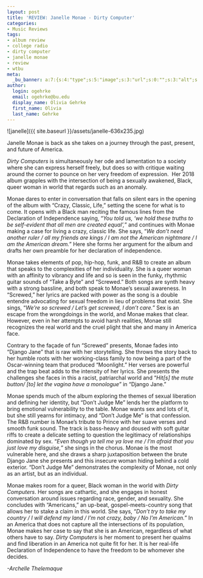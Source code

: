 ```yaml
---
layout: post
title: 'REVIEW: Janelle Monae - Dirty Computer'
categories:
- Music Reviews
tags:
- album review
- college radio
- dirty computer
- janelle monae
- review
- wtbu
meta:
  _bu_banner: a:7:{s:4:"type";s:5:"image";s:3:"url";s:0:"";s:3:"alt";s:0:"";s:7:"post_id";s:0:"";s:4:"html";s:0:"";s:8:"position";s:12:"contentWidth";s:7:"caption";s:0:"";}
author:
  login: ogehrke
  email: ogehrke@bu.edu
  display_name: Olivia Gehrke
  first_name: Olivia
  last_name: Gehrke
---
```

![janelle]({{ site.baseurl }}/assets/janelle-636x235.jpg)

Janelle Monae is back as she takes on a journey through the past, present, and future of America.

_Dirty Computers_ is simultaneously her ode and lamentation to a society where she can express herself freely, but does so with critique waiting around the corner to pounce on her very freedom of expression.  Her 2018 album grapples with the intersection of being a sexually awakened, Black, queer woman in world that regards such as an anomaly.

Monae dares to enter in conversation that falls on silent ears in the opening of the album with “Crazy, Classic, Life,” setting the scene for what is to come. It opens with a Black man reciting the famous lines from the Declaration of Independence saying, “_You told us, ‘we hold these truths to be self-evident that all men are created equal’,_” and continues with Monae making a case for living a crazy, classic life. She says, “_We don’t need another ruler / all my friends are kings / I am not the American nightmare / I am the American dream._” Here she forms her argument for the album and drafts her own preamble for her declaration of independence.

Monae takes elements of pop, hip-hop, funk, and R&B to create an album that speaks to the complexities of her individuality. She is a queer woman with an affinity to vibrancy and life and so is seen in the funky, rhythmic guitar sounds of “Take a Byte” and “Screwed.” Both songs are synth heavy with a strong bassline, and both speak to Monae’s sexual awareness. In “Screwed,” her lyrics are packed with power as the song is a double entendre advocating for sexual freedom in lieu of problems that exist. She sings, “_We’re so screwed / Let’s get screwed, I don’t care._” Sex is an escape from the wrongdoings in the world, and Monae makes that clear. However, even in her attempts to avoid harsh realities, Monae still recognizes the real world and the cruel plight that she and many in America face.

Contrary to the façade of fun “Screwed” presents, Monae fades into “Django Jane” that is raw with her storytelling. She throws the story back to her humble roots with her working-class family to now being a part of the Oscar-winning team that produced “Moonlight.” Her verses are powerful and the trap beat adds to the intensity of her lyrics. She presents the challenges she faces in this a racist, patriarchal world and “_Hit\[s\] the mute button/ \[to\] let the vagina have a monologue_” in “Django Jane.”

Monae spends much of the album exploring the themes of sexual liberation and defining her identity, but “Don’t Judge Me” lends her the platform to bring emotional vulnerability to the table. Monae wants sex and lots of it, but she still yearns for intimacy, and “Don’t Judge Me” is that confession. The R&B number is Monae’s tribute to Prince with her suave verses and smooth funk sound. The track is bass-heavy and doused with soft guitar riffs to create a delicate setting to question the legitimacy of relationships dominated by sex. “_Even though ya tell me ya love me / I’m afraid that you just love my disguise,_” she sings in the chorus. Monae is the most vulnerable here, and she draws a sharp juxtaposition between the brute Django Jane she presents and this insecure woman hiding behind a cold exterior. “Don’t Judge Me” demonstrates the complexity of Monae, not only as an artist, but as an individual.

Monae makes room for a queer, Black woman in the world with _Dirty Computers_. Her songs are cathartic, and she engages in honest conversation around issues regarding race, gender, and sexuality. She concludes with “Americans,” an up-beat, gospel-meets-country song that allows her to stake a claim in this world. She says, “_Don’t try to take my country / I will defend my land / I’m not crazy, baby / No I’m American._” In an America that does not capture all the intersections of its population, Monae makes her case to say that she is an American, regardless of what others have to say. _Dirty Computers_ is her moment to present her qualms and find liberation in an America not quite fit for her. It is her real-life Declaration of Independence to have the freedom to be whomever she decides.

_\-Archelle Thelemaque_